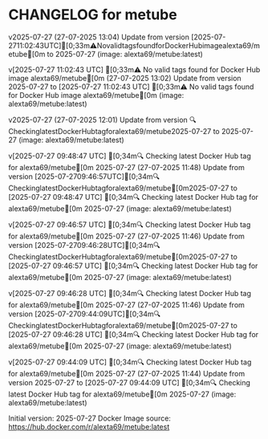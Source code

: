 CHANGELOG for metube
===================
v2025-07-27 (27-07-2025 13:04)
    Update from version [2025-07-2711:02:43UTC][0;33m⚠️NovalidtagsfoundforDockerHubimagealexta69/metube[0m to 2025-07-27 (image: alexta69/metube:latest)


v[2025-07-27 11:02:43 UTC] [0;33m⚠️ No valid tags found for Docker Hub image alexta69/metube[0m (27-07-2025 13:02)
    Update from version 2025-07-27 to [2025-07-27 11:02:43 UTC] [0;33m⚠️ No valid tags found for Docker Hub image alexta69/metube[0m (image: alexta69/metube:latest)


v2025-07-27 (27-07-2025 12:01)
    Update from version 🔍CheckinglatestDockerHubtagforalexta69/metube2025-07-27 to 2025-07-27 (image: alexta69/metube:latest)


v[2025-07-27 09:48:47 UTC] [0;34m🔍 Checking latest Docker Hub tag for alexta69/metube[0m
2025-07-27 (27-07-2025 11:48)
    Update from version [2025-07-2709:46:57UTC][0;34m🔍CheckinglatestDockerHubtagforalexta69/metube[0m2025-07-27 to [2025-07-27 09:48:47 UTC] [0;34m🔍 Checking latest Docker Hub tag for alexta69/metube[0m
2025-07-27 (image: alexta69/metube:latest)


v[2025-07-27 09:46:57 UTC] [0;34m🔍 Checking latest Docker Hub tag for alexta69/metube[0m
2025-07-27 (27-07-2025 11:46)
    Update from version [2025-07-2709:46:28UTC][0;34m🔍CheckinglatestDockerHubtagforalexta69/metube[0m2025-07-27 to [2025-07-27 09:46:57 UTC] [0;34m🔍 Checking latest Docker Hub tag for alexta69/metube[0m
2025-07-27 (image: alexta69/metube:latest)


v[2025-07-27 09:46:28 UTC] [0;34m🔍 Checking latest Docker Hub tag for alexta69/metube[0m
2025-07-27 (27-07-2025 11:46)
    Update from version [2025-07-2709:44:09UTC][0;34m🔍CheckinglatestDockerHubtagforalexta69/metube[0m2025-07-27 to [2025-07-27 09:46:28 UTC] [0;34m🔍 Checking latest Docker Hub tag for alexta69/metube[0m
2025-07-27 (image: alexta69/metube:latest)


v[2025-07-27 09:44:09 UTC] [0;34m🔍 Checking latest Docker Hub tag for alexta69/metube[0m
2025-07-27 (27-07-2025 11:44)
    Update from version 2025-07-27 to [2025-07-27 09:44:09 UTC] [0;34m🔍 Checking latest Docker Hub tag for alexta69/metube[0m
2025-07-27 (image: alexta69/metube:latest)



Initial version: 2025-07-27
Docker Image source: https://hub.docker.com/r/alexta69/metube:latest

